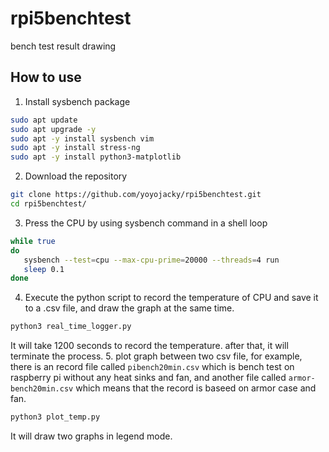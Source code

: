 # rpi5benchtest
bench test result drawing 
## How to use
1. Install sysbench package
```bash
sudo apt update
sudo apt upgrade -y
sudo apt -y install sysbench vim
sudo apt -y install stress-ng
sudo apt -y install python3-matplotlib
```
2. Download the repository
```bash
git clone https://github.com/yoyojacky/rpi5benchtest.git
cd rpi5benchtest/
```
3. Press the CPU by using sysbench command in a shell loop
```bash
while true
do
   sysbench --test=cpu --max-cpu-prime=20000 --threads=4 run
   sleep 0.1
done
```
4. Execute the python script to record the temperature of CPU and save it to a .csv file, and draw the graph at the same time.
```bash
python3 real_time_logger.py
```
It will take 1200 seconds to record the temperature. after that, it will terminate the process.
5. plot graph between two csv file, for example, there is an record file called `pibench20min.csv` which is bench test on raspberry pi without any heat sinks and fan, and another file called `armor-bench20min.csv` which means that the record is baseed on armor case and fan. 
```bash
python3 plot_temp.py
```
It will draw two graphs in legend mode.

